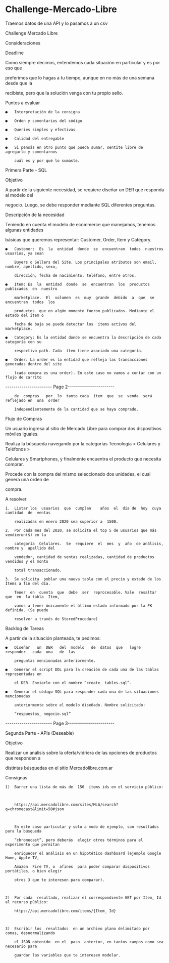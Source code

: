 # Challenge-Mercado-Libre
Traemos datos de una API y lo pasamos a un csv

 Challenge Mercado Libre 



Consideraciones 



Deadline 



Como    siempre  decimos,   entendemos    cada   situación en  particular y es  por  eso  que 

preferimos  que  lo  hagas  a  tu  tiempo,  aunque  en  no  más  de  una  semana desde que  la 

recibiste, pero que la solución venga con tu propio sello. 



Puntos a evaluar 



    ●   Interpretación de la consigna 

    ●   Orden y comentarios del código 

    ●   Queries simples y efectivas 

    ●   Calidad del entregable 

    ●   Si pensás en otro punto que pueda sumar, sentite libre de agregarlo y comentarnos 

        cuál es y por qué lo sumaste. 



Primera Parte - SQL 



Objetivo 



A partir de la siguiente necesidad, se requiere diseñar un DER que responda al modelo del 

negocio. Luego, se debe responder mediante SQL diferentes preguntas. 



Descripción de la necesidad 



Teniendo en cuenta el modelo de ecommerce que manejamos, tenemos algunas entidades 

básicas que queremos representar: Customer, Order, Item y Category. 



    ●   Customer:  Es  la  entidad  donde  se  encuentran  todos  nuestros  usuarios, ya sean 

        Buyers o Sellers del Site. Los principales atributos son email, nombre, apellido, sexo, 

        dirección, fecha de nacimiento, teléfono, entre otros. 

    ●   Item: Es  la  entidad  donde  se  encuentran  los  productos  publicados  en  nuestro 

        marketplace.  El  volumen  es  muy  grande  debido  a  que  se  encuentran  todos  los 

        productos  que en algún momento fueron publicados. Mediante el estado del ítem o 

        fecha de baja se puede detectar los  ítems activos del marketplace. 

    ●   Category: Es la entidad donde se encuentra la descripción de cada categoría con su 

        respectivo path. Cada  ítem tiene asociado una categoría. 

    ●   Order: La order es la entidad que refleja las transacciones generadas dentro del site 

        (cada compra es una order). En este caso no vamos a contar con un flujo de carrito 


----------------------- Page 2-----------------------

        de  compras   por  lo  tanto cada  ítem  que  se  venda  será   reflejado en  una  order 

        independientemente de la cantidad que se haya comprado. 



Flujo de Compras 



Un usuario ingresa al sitio de Mercado Libre para comprar dos dispositivos móviles iguales. 

Realiza  la  búsqueda  navegando  por  la  categorías  Tecnología  >  Celulares  y  Teléfonos  > 

Celulares   y Smartphones,     y finalmente   encuentra   el producto   que  necesita   comprar. 

Procede con la compra del mismo seleccionado dos unidades, el cual genera una orden de 

compra. 



A resolver 



    1.  Listar los  usuarios  que  cumplan    años  el  día de  hoy  cuya  cantidad  de  ventas 

        realizadas en enero 2020 sea superior a  1500. 

    2.  Por cada mes del 2020, se solicita el top 5 de usuarios que más vendieron($) en la 

        categoría  Celulares.  Se  requiere  el  mes  y  año  de análisis, nombre y  apellido del 

        vendedor, cantidad de ventas realizadas, cantidad de productos vendidos y el monto 

        total transaccionado. 

    3.  Se solicita  poblar una nueva tabla con el precio y estado de los Ítems a fin del día. 

        Tener  en  cuenta  que  debe  ser  reprocesable. Vale  resaltar  que  en  la tabla  Item, 

        vamos a tener únicamente el último estado informado por la PK definida. (Se puede 

        resolver a través de StoredProcedure) 



Backlog de Tareas 



A partir de la situación planteada, te pedimos: 



    ●   Diseñar   un  DER   del  modelo   de  datos  que   logre  responder   cada  una   de  las 

        preguntas mencionadas anteriormente. 

    ●   Generar el script DDL para la creación de cada una de las tablas representadas en 

        el DER. Enviarlo con el nombre “create_ tables.sql”. 

    ●   Generar el código SQL para responder cada una de las situaciones mencionadas 

        anteriormente sobre el modelo diseñado. Nombre solicitado: 

        “respuestas_ negocio.sql” 


----------------------- Page 3-----------------------

Segunda Parte - APIs (Deseable) 



Objetivo 



Realizar un análisis sobre la oferta/vidriera de las opciones de productos que responden a 

distintas búsquedas en el sitio Mercadolibre.com.ar 



Consignas 



    1)  Barrer una lista de más de  150  ítems ids en el servicio público: 



        https://api.mercadolibre.com/sites/MLA/search?q=chromecast&limit=50#json 



        En este caso particular y solo a modo de ejemplo, son resultados para la búsqueda 

        “chromecast”, pero deberás  elegir otros términos para el experimento que permitan 

        enriquecer el análisis en un hipotético dashboard (ejemplo Google Home, Apple TV, 

        Amazon  Fire TV, o  afines  para poder comparar dispositivos portátiles, o bien elegir 

        otros 3 que te interesen para comparar). 



    2)  Por cada  resultado, realizar el correspondiente GET por Item_ Id al recurso público: 

        https://api.mercadolibre.com/items/{Item_ Id} 



    3)  Escribir los  resultados  en un archivo plano delimitado por comas, desnormalizando 

        el JSON obtenido  en el  paso  anterior, en tantos campos como sea necesario para 

        guardar las variables que te interesen modelar. 

